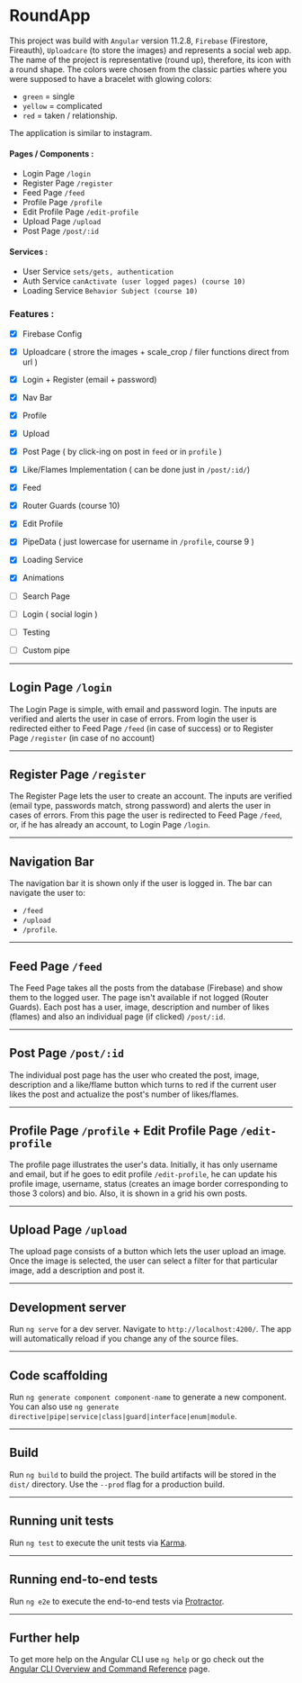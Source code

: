 # RoundApp

This project was build with `Angular` version 11.2.8, `Firebase` (Firestore, Fireauth), `Uploadcare` (to store the images) and represents a social web app.
The name of the project is representative (round up), therefore, its icon with a round shape. The colors were chosen from the classic parties where you were supposed to have a bracelet with glowing colors:
- `green` = single
- `yellow` = complicated
- `red` = taken / relationship.

The application is similar to instagram.

#### Pages / Components :
- Login Page `/login`
- Register Page `/register`
- Feed Page `/feed`
- Profile Page `/profile`
- Edit Profile Page `/edit-profile`
- Upload Page `/upload`
- Post Page `/post/:id`

#### Services :
- User Service `sets/gets, authentication`
- Auth Service `canActivate (user logged pages) (course 10)`
- Loading Service `Behavior Subject (course 10)`

### Features :
- [x] Firebase Config
- [x] Uploadcare ( strore the images + scale_crop / filer functions direct from url )
- [x] Login + Register (email + password)
- [x] Nav Bar
- [x] Profile
- [x] Upload
- [x] Post Page ( by  click-ing on post in `feed` or in `profile` )
- [x] Like/Flames Implementation ( can be done just in `/post/:id/`)
- [x] Feed
- [x] Router Guards (course 10)
- [x] Edit Profile
- [x] PipeData ( just lowercase for username in `/profile`, course 9 )
- [x] Loading Service
- [x] Animations
- [ ] Search Page
- [ ] Login ( social login )
- [ ] Testing
- [ ] Custom pipe


---
## Login Page `/login`
The Login Page is simple, with email and password login. 
The inputs are verified and alerts the user in case of errors. 
From login the user is redirected either to Feed Page `/feed` (in case of success) or to Register Page `/register` (in case of no account)

---
## Register Page `/register`
The Register Page lets the user to create an account. 
The inputs are verified (email type, passwords match, strong password) and alerts the user in cases of errors. 
From this page the user is redirected to Feed Page `/feed`, or, if he has already an  account, to Login Page `/login`.

---
## Navigation Bar
The navigation bar it is shown only if the user is logged in. The bar can navigate the user to:
- `/feed`
- `/upload`
- `/profile`.

---
## Feed Page `/feed`
The Feed Page takes all the posts from the database (Firebase) and show them to the logged user.
The page isn't available if not logged (Router Guards). 
Each post has a user, image, description and number of likes (flames) and also an individual page (if clicked) `/post/:id`.

---
## Post Page `/post/:id`
The individual post page has the user who created the post, image, description and a like/flame button which turns to red if the current user likes the post and actualize the post's number of likes/flames.

---
## Profile Page `/profile` + Edit Profile Page `/edit-profile`
The profile page illustrates the user's data. 
Initially, it has only username and email, but if he goes to edit profile `/edit-profile`, he can update his profile image, username, status (creates an image border corresponding to those 3 colors) and bio.
Also, it is shown in a grid his own posts.

---
## Upload Page `/upload`
The upload page consists of a button which lets the user upload an image. 
Once the image is selected, the user can select a filter for that particular image, add a description and post it.

---
## Development server
Run `ng serve` for a dev server. Navigate to `http://localhost:4200/`. The app will automatically reload if you change any of the source files.

---
## Code scaffolding
Run `ng generate component component-name` to generate a new component. You can also use `ng generate directive|pipe|service|class|guard|interface|enum|module`.

---
## Build
Run `ng build` to build the project. The build artifacts will be stored in the `dist/` directory. Use the `--prod` flag for a production build.
 
---
## Running unit tests
Run `ng test` to execute the unit tests via [Karma](https://karma-runner.github.io).

---
## Running end-to-end tests

Run `ng e2e` to execute the end-to-end tests via [Protractor](http://www.protractortest.org/).

---
## Further help

To get more help on the Angular CLI use `ng help` or go check out the [Angular CLI Overview and Command Reference](https://angular.io/cli) page.
